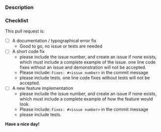 <!-- Provide a general summary of your proposed changes in the Title field 
above -->

### Description

<!-- Describe your changes in detail -->

### Checklist

<!-- go over following points. check them with an `x` if they do apply, (they 
turn into clickable checkboxes once the PR is submitted, so no need to do 
everything at once)

-->

This pull request is:

- [ ] A documentation / typographical error fix
    - Good to go, no issue or tests are needed
- [ ] A short code fix
    - please include the issue number, and create an issue if none exists, which
      must include a complete example of the issue. one line code fixes without
      an issue and demonstration will not be accepted.
    - Please include: `Fixes: #<issue number>` in the commit message
    - please include tests. one line code fixes without tests will not be
      accepted.
- [ ] A new feature implementation
    - please include the issue number, and create an issue if none exists, which
      must include a complete example of how the feature would look.
    - Please include: `Fixes: #<issue number>` in the commit message
    - please include tests.

**Have a nice day!**
